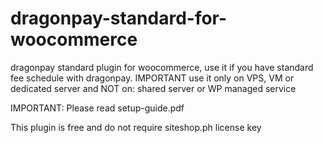 # dragonpay-standard-for-woocommerce
dragonpay standard plugin for woocommerce, use it if you have standard fee schedule with dragonpay. IMPORTANT use it only on VPS, VM or dedicated server and NOT on: shared server or WP managed service


IMPORTANT: Please read setup-guide.pdf


This plugin is free and do not require siteshop.ph license key
